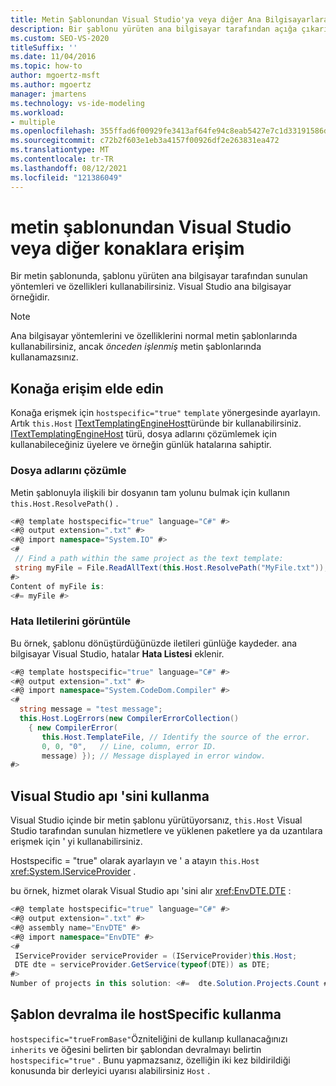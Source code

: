 ```yaml
---
title: Metin Şablonundan Visual Studio'ya veya diğer Ana Bilgisayarlara Erişme
description: Bir şablonu yürüten ana bilgisayar tarafından açığa çıkarılan bir metin şablonunda yöntemleri ve özellikleri nasıl kullanabileceğinizi öğrenin.
ms.custom: SEO-VS-2020
titleSuffix: ''
ms.date: 11/04/2016
ms.topic: how-to
author: mgoertz-msft
ms.author: mgoertz
manager: jmartens
ms.technology: vs-ide-modeling
ms.workload:
- multiple
ms.openlocfilehash: 355ffad6f00929fe3413af64fe94c8eab5427e7c1d33191586d66dc2cdd42403
ms.sourcegitcommit: c72b2f603e1eb3a4157f00926df2e263831ea472
ms.translationtype: MT
ms.contentlocale: tr-TR
ms.lasthandoff: 08/12/2021
ms.locfileid: "121386049"
---
```

# <a name="access-visual-studio-or-other-hosts-from-a-text-template"></a>metin şablonundan Visual Studio veya diğer konaklara erişim

Bir metin şablonunda, şablonu yürüten ana bilgisayar tarafından sunulan yöntemleri ve özellikleri kullanabilirsiniz. Visual Studio ana bilgisayar örneğidir.

> [!NOTE]
> Ana bilgisayar yöntemlerini ve özelliklerini normal metin şablonlarında kullanabilirsiniz, ancak *önceden işlenmiş* metin şablonlarında kullanamazsınız.

## <a name="obtain-access-to-the-host"></a>Konağa erişim elde edin

Konağa erişmek için `hostspecific="true"` `template` yönergesinde ayarlayın. Artık `this.Host` [ITextTemplatingEngineHost](/previous-versions/visualstudio/visual-studio-2012/bb126505(v=vs.110))türünde bir kullanabilirsiniz. [ITextTemplatingEngineHost](/previous-versions/visualstudio/visual-studio-2012/bb126505(v=vs.110)) türü, dosya adlarını çözümlemek için kullanabileceğiniz üyelere ve örneğin günlük hatalarına sahiptir.

### <a name="resolve-file-names"></a>Dosya adlarını çözümle

Metin şablonuyla ilişkili bir dosyanın tam yolunu bulmak için kullanın `this.Host.ResolvePath()` .

```csharp
<#@ template hostspecific="true" language="C#" #>
<#@ output extension=".txt" #>
<#@ import namespace="System.IO" #>
<#
 // Find a path within the same project as the text template:
 string myFile = File.ReadAllText(this.Host.ResolvePath("MyFile.txt"));
#>
Content of myFile is:
<#= myFile #>
```

### <a name="display-error-messages"></a>Hata Iletilerini görüntüle

Bu örnek, şablonu dönüştürdüğünüzde iletileri günlüğe kaydeder. ana bilgisayar Visual Studio, hatalar **Hata Listesi** eklenir.

```csharp
<#@ template hostspecific="true" language="C#" #>
<#@ output extension=".txt" #>
<#@ import namespace="System.CodeDom.Compiler" #>
<#
  string message = "test message";
  this.Host.LogErrors(new CompilerErrorCollection()
    { new CompilerError(
       this.Host.TemplateFile, // Identify the source of the error.
       0, 0, "0",   // Line, column, error ID.
       message) }); // Message displayed in error window.
#>
```

## <a name="use-the-visual-studio-api"></a>Visual Studio apı 'sini kullanma

Visual Studio içinde bir metin şablonu yürütüyorsanız, `this.Host` Visual Studio tarafından sunulan hizmetlere ve yüklenen paketlere ya da uzantılara erişmek için ' yi kullanabilirsiniz.

Hostspecific = "true" olarak ayarlayın ve ' a atayın `this.Host` <xref:System.IServiceProvider> .

bu örnek, hizmet olarak Visual Studio apı 'sini alır <xref:EnvDTE.DTE> :

```csharp
<#@ template hostspecific="true" language="C#" #>
<#@ output extension=".txt" #>
<#@ assembly name="EnvDTE" #>
<#@ import namespace="EnvDTE" #>
<#
 IServiceProvider serviceProvider = (IServiceProvider)this.Host;
 DTE dte = serviceProvider.GetService(typeof(DTE)) as DTE;
#>
Number of projects in this solution: <#=  dte.Solution.Projects.Count #>
```

## <a name="use-hostspecific-with-template-inheritance"></a>Şablon devralma ile hostSpecific kullanma

`hostspecific="trueFromBase"`Özniteliğini de kullanıp kullanacağınızı `inherits` ve öğesini belirten bir şablondan devralmayı belirtin `hostspecific="true"` . Bunu yapmazsanız, özelliğin iki kez bildirildiği konusunda bir derleyici uyarısı alabilirsiniz `Host` .

